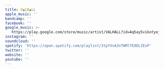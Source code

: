 ```yaml
---
title: V▲LH▲LL
apple_music: ''
bandcamp: ''
facebook: ''
google_music: >-
   https://play.google.com/store/music/artist/VALHALL?id=Aq5ay5vikotyojvbtk54nmbxibq
instagram: ''
soundcloud: ''
spotify: 'https://open.spotify.com/playlist/3tpYVvA3nTWMlfE8DLIExP'
twitter: ''
website: ''
youtube: ''
---
```

